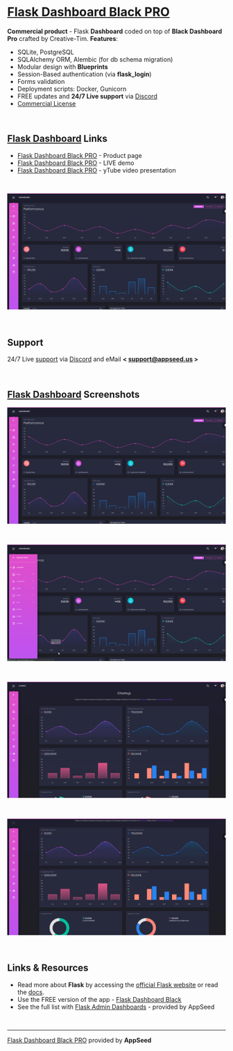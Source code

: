 # [Flask Dashboard Black PRO](https://appseed.us/admin-dashboards/flask-dashboard-black-pro)

**Commercial product** - Flask **Dashboard** coded on top of **Black Dashboard Pro** crafted by Creative-Tim. **Features**:

- SQLite, PostgreSQL
- SQLAlchemy ORM, Alembic (for db schema migration)
- Modular design with **Blueprints**
- Session-Based authentication (via **flask_login**)
- Forms validation
- Deployment scripts: Docker, Gunicorn
- FREE updates and **24/7 Live support** via [Discord](https://discord.gg/fZC6hup)
- [Commercial License](./LICENSE.md)

<br />

## [Flask Dashboard](https://appseed.us/admin-dashboards/flask-dashboard-black-pro) Links

- [Flask Dashboard Black PRO](https://appseed.us/admin-dashboards/flask-dashboard-black-pro) - Product page
- [Flask Dashboard Black PRO](https://flask-dashboard-black-pro.appseed.us/) - LIVE demo
- [Flask Dashboard Black PRO](https://www.youtube.com/watch?v=JAVUaUfY1zY) - yTube video presentation

<br />

![Flask Dashboard Black Pro - Gif animated intro.](https://raw.githubusercontent.com/app-generator/static/master/products/flask-dashboard-black-pro-intro.gif)

<br />

## Support

24/7 Live [support](appseed.us/support) via [Discord](https://discord.gg/fZC6hup) and eMail **< support@appseed.us >**

<br />

## [Flask Dashboard](https://appseed.us/admin-dashboards/flask-dashboard-black-pro) Screenshots

![Flask Dashboard Black Pro - App Screen.](https://raw.githubusercontent.com/app-generator/static/master/products/flask-dashboard-black-pro-screen.png)

<br />

![Flask Dashboard Black Pro - App Screen.](https://raw.githubusercontent.com/app-generator/static/master/products/flask-dashboard-black-pro-screen-2.png)

<br />

![Flask Dashboard Black Pro - App Screen.](https://raw.githubusercontent.com/app-generator/static/master/products/flask-dashboard-black-pro-screen-1.png)

<br />

![Flask Dashboard Black Pro - App Screen.](https://raw.githubusercontent.com/app-generator/static/master/products/flask-dashboard-black-pro-screen-3.png)

<br />

## Links & Resources

- Read more about **Flask** by accessing the [official Flask website](https://palletsprojects.com/p/flask/) or read the [docs](https://flask.palletsprojects.com/).
- Use the FREE version of the app - [Flask Dashboard Black](https://appseed.us/admin-dashboards/flask-dashboard-black)
- See the full list with [Flask Admin Dashboards](https://appseed.us/admin-dashboards/flask) - provided by AppSeed

<br />

---
[Flask Dashboard Black PRO](https://appseed.us/admin-dashboards/flask-dashboard-black-pro) provided by **AppSeed**
